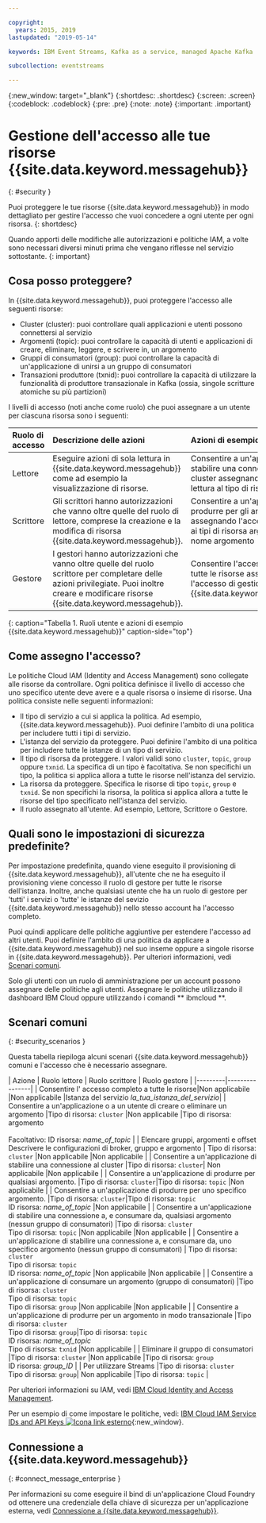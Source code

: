 ```yaml
---

copyright:
  years: 2015, 2019
lastupdated: "2019-05-14"

keywords: IBM Event Streams, Kafka as a service, managed Apache Kafka

subcollection: eventstreams

---
```


{:new_window: target="_blank"}
{:shortdesc: .shortdesc}
{:screen: .screen}
{:codeblock: .codeblock}
{:pre: .pre}
{:note: .note}
{:important: .important}

# Gestione dell'accesso alle tue risorse {{site.data.keyword.messagehub}}  
{: #security }

Puoi proteggere le tue risorse {{site.data.keyword.messagehub}} in modo dettagliato per gestire l'accesso che vuoi concedere a ogni utente per ogni risorsa.
{: shortdesc}

Quando apporti delle modifiche alle autorizzazioni e politiche IAM, a volte sono necessari diversi minuti prima che vengano riflesse nel servizio sottostante.
{: important}

## Cosa posso proteggere?

In {{site.data.keyword.messagehub}}, puoi proteggere l'accesso alle seguenti risorse:
* Cluster (cluster): puoi controllare quali applicazioni e utenti possono connettersi al servizio
* Argomenti (topic): puoi controllare la capacità di utenti e applicazioni di creare, eliminare, leggere, e scrivere in, un argomento 
* Gruppi di consumatori (group): puoi controllare la capacità di un'applicazione di unirsi a un gruppo di consumatori 
* Transazioni produttore (txnid): puoi controllare la capacità di utilizzare la funzionalità di produttore transazionale in Kafka (ossia, singole scritture atomiche su più partizioni)

I livelli di accesso (noti anche come ruolo) che puoi assegnare a un utente per ciascuna risorsa sono i seguenti:

| Ruolo di accesso | Descrizione delle azioni | Azioni di esempio |
|:-----------------|:-----------------|:-----------------|
|  Lettore | Eseguire azioni di sola lettura in {{site.data.keyword.messagehub}} come ad esempio la visualizzazione di risorse. | Consentire a un'applicazione di stabilire una connessione a un cluster assegnando l'accesso in lettura al tipo di risorsa cluster |
| Scrittore | Gli scrittori hanno autorizzazioni che vanno oltre quelle del ruolo di lettore, comprese la creazione e la modifica di risorsa {{site.data.keyword.messagehub}}. | Consentire a un'applicazione di produrre per gli argomenti assegnando l'accesso in scrittura ai tipi di risorsa argomento e nome argomento|
| Gestore | I gestori hanno autorizzazioni che vanno oltre quelle del ruolo scrittore per completare delle azioni privilegiate. Puoi inoltre creare e modificare risorse {{site.data.keyword.messagehub}}. | Consentire l'accesso completo a tutte le risorse assegnando l'accesso di gestione all'istanza {{site.data.keyword.messagehub}}|
{: caption="Tabella 1. Ruoli utente e azioni di esempio {{site.data.keyword.messagehub}}" caption-side="top"}

<!-- comment from Charlie and my reply 
CM: need to confirm if hierarchical e.g. write includes read - and doc. 
KR: I think they do inherit the lower level access https://console.bluemix.net/docs/iam/users_roles.html#iamusermanrol 
-->


## Come assegno l'accesso?

Le politiche Cloud IAM (Identity and Access Management) sono collegate alle risorse da controllare. Ogni politica definisce il livello di accesso che uno specifico utente deve avere e a quale risorsa o insieme di risorse. Una politica consiste nelle seguenti informazioni: 
* Il tipo di servizio a cui si applica la politica. Ad esempio, {{site.data.keyword.messagehub}}. Puoi definire l'ambito di una politica per includere tutti i tipi di servizio. 
* L'istanza del servizio da proteggere. Puoi definire l'ambito di una politica per includere tutte le istanze di un tipo di servizio. 
* Il tipo di risorsa da proteggere. I valori validi sono <code>cluster</code>, <code>topic</code>, <code>group</code> oppure <code>txnid</code>. La specifica di un tipo è facoltativa. Se non specifichi un tipo, la politica si applica allora a tutte le risorse nell'istanza del servizio. 
* La risorsa da proteggere. Specifica le risorse di tipo <code>topic</code>, <code>group</code> e <code>txnid</code>. Se non specifichi la risorsa, la politica si applica allora a tutte le risorse del tipo specificato nell'istanza del servizio. 
* Il ruolo assegnato all'utente. Ad esempio, Lettore, Scrittore o Gestore. 

## Quali sono le impostazioni di sicurezza predefinite?

Per impostazione predefinita, quando viene eseguito il provisioning di {{site.data.keyword.messagehub}}, all'utente che ne ha eseguito il provisioning viene concesso il ruolo di gestore per tutte le risorse dell'istanza. Inoltre, anche qualsiasi utente che ha un ruolo di gestore per 'tutti' i servizi o 'tutte' le istanze del sevizio {{site.data.keyword.messagehub}} nello stesso account ha l'accesso completo. 

Puoi quindi applicare delle politiche aggiuntive per estendere l'accesso ad altri utenti. Puoi definire l'ambito di una politica da applicare a {{site.data.keyword.messagehub}} nel suo inseme oppure a singole risorse in {{site.data.keyword.messagehub}}. Per ulteriori informazioni, vedi [Scenari comuni](#security_scenarios).

Solo gli utenti con un ruolo di amministrazione per un account possono assegnare delle politiche agli utenti. Assegnare le politiche utilizzando il dashboard IBM Cloud oppure utilizzando i comandi ** ibmcloud **. 
<!--
For example steps for {{site.data.keyword.messagehub}}, see [Examples](#security_examples).
-->


## Scenari comuni
{: #security_scenarios }

Questa tabella riepiloga alcuni scenari {{site.data.keyword.messagehub}} comuni e l'accesso che è necessario assegnare.

| Azione | Ruolo lettore | Ruolo scrittore | Ruolo gestore |
|---------|----------------|
| Consentire l' accesso completo a tutte le risorse|Non applicabile   |Non applicabile  |Istanza del servizio <var class="keyword varname">la_tua_istanza_del_servizio</var>|
| Consentire a un'applicazione o a un utente di creare o eliminare un argomento |Tipo di risorsa: <code>cluster</code>   |Non applicabile  |Tipo di risorsa: argomento <br/><br/>Facoltativo: ID risorsa: <var class="keyword varname">name_of_topic</var> |
| Elencare gruppi, argomenti e offset <br/> Descrivere le configurazioni di broker, gruppo e argomento | Tipo di risorsa: <code>cluster</code>      |Non applicabile  |Non applicabile      |
| Consentire a un'applicazione di stabilire una connessione al cluster  |Tipo di risorsa: <code>cluster</code>| Non applicabile     |Non applicabile      |
| Consentire a un'applicazione di produrre per qualsiasi argomento.  |Tipo di risorsa: <code>cluster</code>|Tipo di risorsa: <code>topic</code> |Non applicabile     |
| Consentire a un'applicazione di produrre per uno specifico argomento.  |Tipo di risorsa: <code>cluster</code>|Tipo di risorsa: <code>topic</code><br/>ID risorsa: <var class="keyword varname">name_of_topic</var>      |Non applicabile     |
| Consentire a un'applicazione di stabilire una connessione a, e consumare da, qualsiasi argomento (nessun gruppo di consumatori)  |Tipo di risorsa: <code>cluster</code> <br/>Tipo di risorsa: <code>topic</code> |Non applicabile    |Non applicabile     |
| Consentire a un'applicazione di stabilire una connessione a, e consumare da, uno specifico argomento (nessun gruppo di consumatori)  | Tipo di risorsa: <code>cluster</code> <br/>Tipo di risorsa: <code>topic</code><br/>ID risorsa: <var class="keyword varname">name_of_topic</var> |Non applicabile     |Non applicabile     |
| Consentire a un'applicazione di consumare un argomento (gruppo di consumatori)  |Tipo di risorsa: <code>cluster</code> <br/>Tipo di risorsa: <code>topic</code><br/> Tipo di risorsa: <code>group</code> |Non applicabile      |Non applicabile     |
| Consentire a un'applicazione di produrre per un argomento in modo transazionale  |Tipo di risorsa: <code>cluster</code> <br/> Tipo di risorsa: <code>group</code>|Tipo di risorsa: <code>topic</code> <br/>ID risorsa: <var class="keyword varname">name_of_topic</var> <br/>Tipo di risorsa: <code>txnid</code> |Non applicabile     |
| Eliminare il gruppo di consumatori |Tipo di risorsa: <code>cluster</code> |Non applicabile  |Tipo di risorsa: <code>group</code> <br/>ID risorsa: <var class="keyword varname">group_ID</var>      |
| Per utilizzare Streams |Tipo di risorsa: <code>cluster</code></br> Tipo di risorsa: <code>group</code>| Non applicabile  |Tipo di risorsa: <code>topic</code>    |

Per ulteriori informazioni su IAM, vedi
[IBM Cloud Identity and Access Management](/docs/iam?topic=iam-iamoverview#iamoverview).

Per un esempio di come impostare le politiche, vedi:
[IBM Cloud IAM Service IDs and API Keys ![Icona link esterno](../../icons/launch-glyph.svg "Icona link esterno")](https://www.ibm.com/blogs/bluemix/2017/10/introducing-ibm-cloud-iam-service-ids-api-keys/){:new_window}.


## Connessione a {{site.data.keyword.messagehub}}
{: #connect_message_enterprise }

Per informazioni su come eseguire il bind di un'applicazione Cloud Foundry od ottenere una credenziale della chiave di sicurezza per un'applicazione esterna, vedi
[Connessione a {{site.data.keyword.messagehub}}](/docs/services/EventStreams?topic=eventstreams-connecting).

<!-- 28/06/18 - Karen: draft info only

## Examples
{: #security_examples }

I want to give a user access to create or delete a topic:

1. From the IBM Cloud dashboard, go to the **Manage** tab &gt; **Security** &gt; **Identity and Access**, and then select **Users**.
2. Click **Invite users**.
3. Specify the email address of the user that you want to invite.
4. In the **Access** section, expand the **Services** option.
5. Choose to assign access to a **Resource**.
6. In the **Services** section, select **{{site.data.keyword.messagehub}}**
7. In the **Region** section, make your selection.
8. In the **Service instance** section, locate your instance and select it.
9. In the **Resource type** section, enter **cluster**.
10. In the **Select roles** section, check the **Reader** box.
11. In the **Resource type** section, enter **topic**.
12. In the **Select roles** section, check the **Manager** box.
13. Click **Invite users**.

-->















